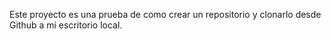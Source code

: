 Este proyecto es una prueba de como crear un repositorio y clonarlo desde Github a mi escritorio local.

